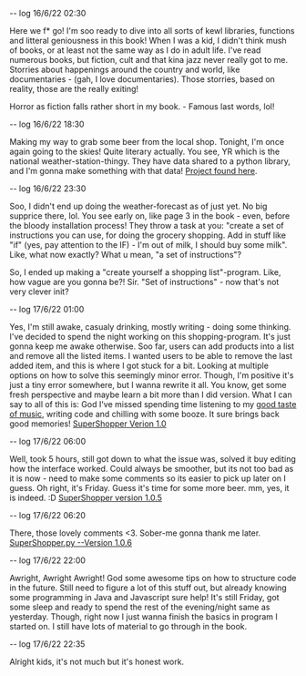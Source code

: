 -- log 16/6/22 02:30

Here we f* go! I'm soo ready to dive into all sorts of kewl libraries, functions and litteral geniousness in this book!
When I was a kid, I didn't think mush of books, or at least not the same way as I do in adult life.
I've read numerous books, but fiction, cult and that kina jazz never really got to me. Storries about happenings around the country and 
world, like documentaries - (gah, I love documentaries). Those storries, based on reality, those are the really exiting!

Horror as fiction falls rather short in my book. - Famous last words, lol!

-- log 16/6/22 18:30

Making my way to grab some beer from the local shop. Tonight, I'm once again going to the skies! Quite literary actually. You see, YR which is the
national weather-station-thingy. They have data shared to a python library, and I'm gonna make something with that data!
[Project found here](https://pypi.org/project/python-yr/).

-- log 16/6/22 23:30

Soo, I didn't end up doing the weather-forecast as of just yet. No big supprice there, lol. You see early on, like page 3 in the book - even, before the bloody installation process! They throw a task at you: "create a set of instructions you can use, for doing the grocery shopping. Add in stuff like "if" (yes, pay attention to the IF) - I'm out of milk, I should buy some milk". Like, what now exactly? What u mean, "a set of instructions"? 

So, I ended up making a "create yourself a shopping list"-program. Like, how vague are you gonna be?! Sir. "Set of instructions" - now that's not very clever init? 

-- log 17/6/22 01:00

Yes, I'm still awake, casualy drinking, mostly writing - doing some thinking. I've decided to spend the night working on this shopping-program. It's just gonna keep me awake otherwise. Soo far, users can add products into a list and remove all the listed items. I wanted users to be able to remove the last added item, and this is where I got stuck for a bit. Looking at multiple options on how to solve this seemingly minor error. Though, I'm positive it's just a tiny error somewhere, but I wanna rewrite it all. You know, get some fresh perspective and maybe learn a bit more than I did version. What I can say to all of this is: God I've missed spending time listening to my [good taste of music](https://open.spotify.com/playlist/7GKqT5NA70ngPBX8XMdwZV?si=d77c8a69df5747c6), writing code and chilling with some booze. It sure brings back good memories! [SuperShopper Verion 1.0](https://github.com/p3k4/Skewl/blob/main/storage.py)

-- log 17/6/22 06:00

Well, took 5 hours, still got down to what the issue was, solved it buy editing how the interface worked. Could always be smoother, but its not too bad as it is now - need to make some comments so its easier to pick up later on I guess. Oh right, it's Friday. Guess it's time for some more beer. mm, yes, it is indeed. :D
[SuperShopper version 1.0.5](https://github.com/p3k4/Skewl/blob/main/SuperShoper1.0.5.py)

-- log 17/6/22 06:20

There, those lovely comments <3. Sober-me gonna thank me later. [SuperShopper.py --Version 1.0.6](https://github.com/p3k4/Skewl/blob/main/SuperShoper1.0.6.py)

-- log 17/6/22 22:00

Awright, Awright Awright! God some awesome tips on how to structure code in the future. Still need to figure a lot of this stuff out, but already knowing some programming in Java and Javascript sure help! It's still Friday, got some sleep and ready to spend the rest of the evening/night same as yesterday. Though, right now I just wanna finish the basics in program I started on. I still have lots of material to go through in the book.

-- log 17/6/22 22:35

Alright kids, it's not much but it's honest work.


